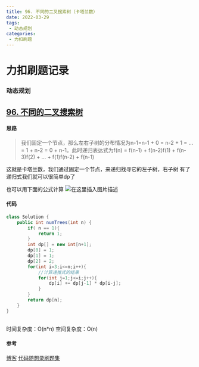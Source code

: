```yaml
---
title: 96. 不同的二叉搜索树（卡塔兰数）
date: 2022-03-29
tags:
 - 动态规划
categories: 
 - 力扣刷题
---
```


# 力扣刷题记录 
### 动态规划
## [96. 不同的二叉搜索树](https://leetcode-cn.com/problems/unique-binary-search-trees/)

#### 思路
>我们固定一个节点，那么左右子树的分布情况为n-1=n-1 + 0 = n-2 + 1 = … = 1 + n-2 = 0 + n-1。此时递归表达式为f(n) = f(n-1) + f(n-2)f(1) + f(n-3)f(2) + … + f(1)f(n-2) + f(n-1)

这就是卡塔兰数，我们通过固定一个节点，来递归找寻它的左子树，右子树
有了递归式我们就可以很简单dp了

也可以用下面的公式计算
![在这里插入图片描述](https://img-blog.csdnimg.cn/0ef5251334d84081aa0502ede6bed3a4.png)


#### 代码

```java
class Solution {
    public int numTrees(int n) {
        if( n == 1){
            return 1;
        }
        int dp[] = new int[n+1];
        dp[0] = 1;
        dp[1] = 1;
        dp[2] = 2;
        for(int i=3;i<=n;i++){
            //计算递推式的结果
            for(int j=1;j<=i;j++){
                dp[i] += dp[j-1] * dp[i-j];
            }
        }
        return dp[n];
    }
}
 

```
时间复杂度：O(n*n)
空间复杂度：O(n)

#### 参考
[博客](https://blog.csdn.net/qq_42247496/article/details/83661496)
[代码随想录刷题集](https://programmercarl.com/0062.%E4%B8%8D%E5%90%8C%E8%B7%AF%E5%BE%84.html#%E6%80%9D%E8%B7%AF)